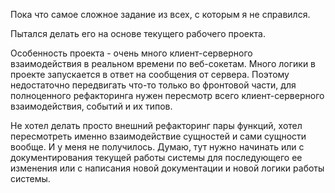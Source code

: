
Пока что самое сложное задание из всех, с которым я не справился.

Пытался делать его на основе текущего рабочего проекта. 

Особенность проекта - очень много клиент-серверного взаимодействия в реальном времени по веб-сокетам. Много логики в проекте
запускается в ответ на сообщения от сервера. Поэтому недостаточно передвигать что-то только во фронтовой части, 
для полноценного рефакторинга нужен пересмотр всего клиент-серверного взаимодействия, событий и их типов. 

Не хотел делать просто внешний рефакторинг пары функций,
хотел пересмотреть именно взаимодействие сущностей и сами сущности вообще. И у меня не получилось. 
Думаю, тут нужно начинать или с документирования текущей работы системы для последующего ее изменения или 
с написания новой документации и новой логики работы системы. 